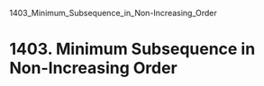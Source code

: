 1403_Minimum_Subsequence_in_Non-Increasing_Order
# 1403. Minimum Subsequence in Non-Increasing Order

